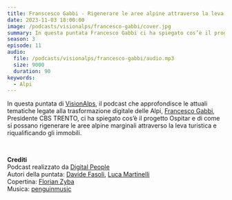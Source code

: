 ```yaml
---
title: Franscesco Gabbi - Rigenerare le aree alpine attraverso la leva turistica @Bolzano
date: 2023-11-03 18:00:00
image: /podcasts/visionalps/francesco-gabbi/cover.jpg
summary: In questa puntata Francesco Gabbi ci ha spiegato cos’è il progetto Ospitar e di come si possano rigenerare le aree alpine marginali attraverso la leva turistica e riqualificando gli immobili.
season: 3
episode: 11
audio:
  file: /podcasts/visionalps/francesco-gabbi/audio.mp3
  size: 9000
  duration: 90
keywords:
  - Alpi
---
```


In questa puntata di [VisionAlps](https://www.visionalps.com/), il podcast che approfondisce le attuali tematiche legate alla trasformazione digitale delle Alpi, [Francesco Gabbi](https://www.linkedin.com/in/francesco-gabbi/), Presidente CBS TRENTO, ci ha spiegato cos’è il progetto Ospitar e di come si possano rigenerare le aree alpine marginali attraverso la leva turistica e riqualificando gli immobili.

<br>

**Crediti**<br>
Podcast realizzato da [Digital People](https://w3id.org/digitalpeople)<br>
Autori della puntata: [Davide Fasoli](https://www.linkedin.com/in/davide-fasoli-2b3246179/), [Luca Martinelli](https://www.linkedin.com/in/luca-martinelli/)<br>
Copertina: [Florian Zyba](https://www.linkedin.com/in/florian-zyba/)<br>
Musica: [penguinmusic](https://pixabay.com/users/penguinmusic-24940186/)
